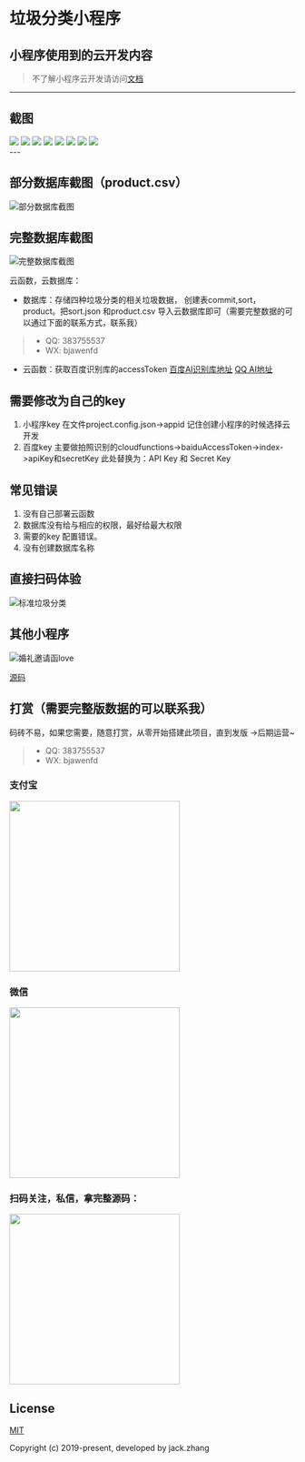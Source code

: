 # 垃圾分类小程序
## 小程序使用到的云开发内容
> 不了解小程序云开发请访问[文档](https://developers.weixin.qq.com/miniprogram/dev/wxcloud/basis/getting-started.html)

---
## 截图
<div >
    <img src='https://gitee.com/lwzhang1101/images/raw/master/img/garbage/07.jpg' style='style='max-width:100px!important;width:100px!important;'>
    <img src='https://gitee.com/lwzhang1101/images/raw/master/img/garbage/02.png' style='style='max-width:100px!important;width:100px!important;'>
    <img src='https://gitee.com/lwzhang1101/images/raw/master/img/garbage/03.png' style='style='max-width:100px!important;width:100px!important;'>
    <img src='https://gitee.com/lwzhang1101/images/raw/master/img/garbage/04.png' style='style='max-width:100px!important;width:100px!important;'>
    <img src='https://gitee.com/lwzhang1101/images/raw/master/img/garbage/05.jpg' style='style='max-width:100px!important;width:100px!important;'>
    <img src='https://gitee.com/lwzhang1101/images/raw/master/img/garbage/06.jpg' style='style='max-width:100px!important;width:100px!important;'>
    <img src='https://gitee.com/lwzhang1101/images/raw/master/img/garbage/09.jpg' style='style='max-width:100px!important;width:100px!important;'>
    <img src='https://gitee.com/lwzhang1101/images/raw/master/img/garbage/10.jpg' style='style='max-width:100px!important;width:100px!important;'>
</div>
---


## 部分数据库截图（product.csv）
![部分数据库截图](https://gitee.com/lwzhang1101/images/raw/master/img/garbage/tiyan.jpg)
## 完整数据库截图
![完整数据库截图](https://gitee.com/lwzhang1101/images/raw/master/img/garbage/wanz.jpg)

云函数，云数据库：
- 数据库：存储四种垃圾分类的相关垃圾数据， 创建表commit,sort，product。把sort.json 和product.csv 导入云数据库即可（需要完整数据的可以通过下面的联系方式，联系我）
> * QQ: 383755537
> * WX: bjawenfd
- 云函数：获取百度识别库的accessToken
[百度AI识别库地址](http://ai.baidu.com/docs#/ImageClassify-API/ebc492b1)
[QQ AI地址](https://ai.qq.com/)

## 需要修改为自己的key 
1. 小程序key 在文件project.config.json->appid 记住创建小程序的时候选择云开发
2. 百度key 主要做拍照识别的cloudfunctions->baiduAccessToken->index->apiKey和secretKey
此处替换为：API Key 和 Secret Key

## 常见错误
1. 没有自己部署云函数
2. 数据库没有给与相应的权限，最好给最大权限
3. 需要的key 配置错误。
4. 没有创建数据库名称

## 直接扫码体验
![标准垃圾分类](https://gitee.com/lwzhang1101/images/raw/master/img/garbage/erweima01.jpg)
## 其他小程序
![婚礼邀请函love](https://gitee.com/lwzhang1101/images/raw/master/img/marry/自制婚礼请柬1.jpg)

[源码](https://github.com/zhangliwen1101/wedding)

## 打赏（需要完整版数据的可以联系我）
码砖不易，如果您需要，随意打赏，从零开始搭建此项目，直到发版 ->后期运营~
> * QQ: 383755537
> * WX: bjawenfd

### 支付宝

<img src="https://gitee.com/lwzhang1101/images/raw/master/img/zhifubaoshou.png" width="300" />

### 微信

<img src="https://gitee.com/lwzhang1101/images/raw/master/img/weixinshou.png" width="300" />

### 扫码关注，私信，拿完整源码：

<img src="https://gitee.com/lwzhang1101/images/raw/master/img/manongyuanqu.jpg" width="300" />

## License

[MIT](http://opensource.org/licenses/MIT)

Copyright (c) 2019-present, developed by jack.zhang

 
